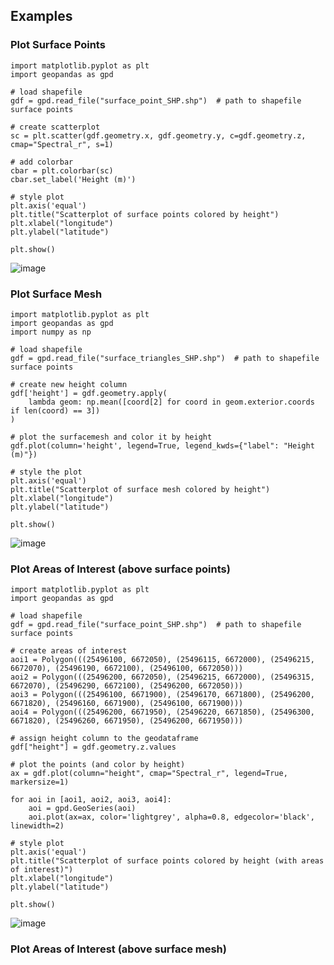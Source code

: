## Examples

### Plot Surface Points

```
import matplotlib.pyplot as plt
import geopandas as gpd

# load shapefile
gdf = gpd.read_file("surface_point_SHP.shp")  # path to shapefile surface points

# create scatterplot
sc = plt.scatter(gdf.geometry.x, gdf.geometry.y, c=gdf.geometry.z, cmap="Spectral_r", s=1)

# add colorbar
cbar = plt.colorbar(sc)
cbar.set_label('Height (m)')

# style plot
plt.axis('equal')
plt.title("Scatterplot of surface points colored by height")
plt.xlabel("longitude")
plt.ylabel("latitude")

plt.show()
```

![image](https://github.com/user-attachments/assets/399e3c90-6344-46a8-afb2-8b4652ede2dd)

### Plot Surface Mesh

```
import matplotlib.pyplot as plt
import geopandas as gpd
import numpy as np

# load shapefile
gdf = gpd.read_file("surface_triangles_SHP.shp")  # path to shapefile surface points

# create new height column
gdf['height'] = gdf.geometry.apply(
    lambda geom: np.mean([coord[2] for coord in geom.exterior.coords if len(coord) == 3])
)

# plot the surfacemesh and color it by height
gdf.plot(column='height', legend=True, legend_kwds={"label": "Height (m)"})

# style the plot
plt.axis('equal')
plt.title("Scatterplot of surface mesh colored by height")
plt.xlabel("longitude")
plt.ylabel("latitude")

plt.show()
```
![image](https://github.com/user-attachments/assets/e7557da4-518c-4c16-9ccf-a20da1ca956c)

### Plot Areas of Interest (above surface points)
```
import matplotlib.pyplot as plt
import geopandas as gpd

# load shapefile
gdf = gpd.read_file("surface_point_SHP.shp")  # path to shapefile surface points

# create areas of interest
aoi1 = Polygon(((25496100, 6672050), (25496115, 6672000), (25496215, 6672070), (25496190, 6672100), (25496100, 6672050)))
aoi2 = Polygon(((25496200, 6672050), (25496215, 6672000), (25496315, 6672070), (25496290, 6672100), (25496200, 6672050)))
aoi3 = Polygon(((25496100, 6671900), (25496170, 6671800), (25496200, 6671820), (25496160, 6671900), (25496100, 6671900)))
aoi4 = Polygon(((25496200, 6671950), (25496220, 6671850), (25496300, 6671820), (25496260, 6671950), (25496200, 6671950)))

# assign height column to the geodataframe
gdf["height"] = gdf.geometry.z.values

# plot the points (and color by height)
ax = gdf.plot(column="height", cmap="Spectral_r", legend=True, markersize=1)

for aoi in [aoi1, aoi2, aoi3, aoi4]:
    aoi = gpd.GeoSeries(aoi)
    aoi.plot(ax=ax, color='lightgrey', alpha=0.8, edgecolor='black', linewidth=2)

# style plot
plt.axis('equal')
plt.title("Scatterplot of surface points colored by height (with areas of interest)")
plt.xlabel("longitude")
plt.ylabel("latitude")

plt.show()
```
![image](https://github.com/user-attachments/assets/4eb19026-87a3-41de-9e9c-82f6f20363df)

### Plot Areas of Interest (above surface mesh)









